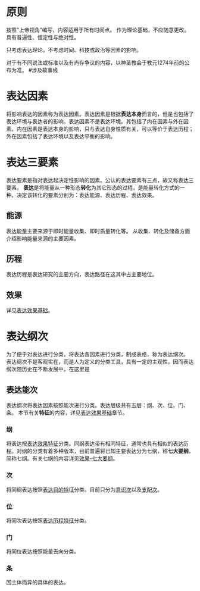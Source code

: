 # 原则
按照“上帝视角”编写，内容适用于所有时间点。
作为理论基础，不应随意更改。
具有普遍性、恒定性与绝对性。

只考虑表达理论，不考虑时间、科技或政治等因素的影响。

对于有不同说法或标准以及有尚存争议的内容，以神圣教会于教元1274年前的公布为准。
#涉及故事线 
# 表达因素
将影响表达的因素称为表达因素。表达因素是根据**表达本身**而言的，但是也包括了表达环境与表达者的影响。表达因素不是表达环境。其包括了内在因素与外在因素。内在因素是表达本身的影响，只与表达自身性质有关，可以等价于表达历程；外在因素包括了表达环境以及表达平衡的影响。

# 表达三要素
表达要素是指对表达起决定性影响的因素。公认的表达要素有三点，故又称表达三要素。
**表达**是将能量从一种形态**转化**为其它形态的过程，是能量转化方式的一种。决定该转化的要素分别为：表达能源、表达历程、表达效果。
## 能源
表达能量主要来源于即时能量收集、即时质量转化等。
从收集、转化及储备方面介绍影响能量来源的主要因素。
## 历程
表达历程是表达研究的主要方向，表达路径在这其中占主要地位。
## 效果
详见[表达效果基础](效果/基础.md#七大要纲)。

# **表达纲次**
为了便于对表达进行分类，将表达各因素进行分类，制成表格，称为表达纲次。
表达纲次不是客观实在，而是人为定义的分类工具，具有一定的主观性。因而表达纲次随历史在不断发展中。在这里是
## 表达能次
表达纲次将表达因素按照能次进行分类。表达层级共有五层：纲、次、位、门、条。
本节有关**特征**的内容，详见[表达效果基础](效果/基础.md)章节。
### 纲
将表达按[表达效果特征](效果/基础.md#效果特征)分类。同纲表达带有相同特征，通常也具有相似的表达历程。对纲的分类有着多种版本，目前普遍将已知主要表达分为七纲，称**七大要纲**，简称七纲。有关七纲的内容详见[效果-七大要纲](效果/基础.md#七大要纲)。
### 次
将同纲表达按照[表达目的特征](效果/基础.md#目的特征)分类。目前只分为[意识次](效果/意识.md#意识次)以及[支配次](效果/支配.md#支配次)。
### 位
将同次表达按照[表达历程特征](历程/基础.md#历程特征)分类。
### 门
将同位表达按照能量去向分类。
### 条
因主体而异的具体的表达。